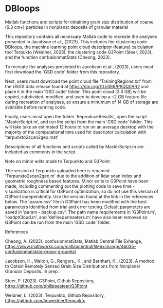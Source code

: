 # DBloops
Matlab functions and scripts for obtaining grain size distribution of coarse (6.3 cm+) particles in nonplanar deposits of granular material

This repository contains all necessary Matlab code to recreate the analyses presented in Jacobson et al., (2023). This includes the clustering code DBloops, the machine learning point cloud descriptor (feature) calculation tool Terpukto (Weidner, 2023), the clustering code G3Point (Steer, 2023), and the function confusionmatStats (Cheong, 2023). 

To recreate the analyses presented in Jacobson et al., (2023), users must first download the 'GSD code' folder from this repository. 

Next, users must download the point cloud file 'TrainingRegions.txt' from the USGS data release found at https://doi.org/10.5066/P9QQ0AR2 and place it in the main 'GSD code' folder. This point cloud (3.3 GB) will be copied, subdivided, modified, and used to develop a ~2 GB feature file during recreation of analyses, so ensure a minumum of 14 GB of storage are available before running code. 

Finally, users must open the folder 'ReproduceResults', open the script 'MasterScript.m', and run the script from the main 'GSD code' folder. This will take take an estimated 12 hours to run on an average desktop with the majority of the computational time used for descriptor calculation with 'terpunkto2scan2geo.mat'

Descriptions of all functions and scripts called by MasterScript.m are included as comments in the script.  

Note on minor edits made to Terpunkto and G3Point: 

The version of Terpunkto uploaded here is renamed 'Terpunkto2scan2geo.m' due to the addition of lidar scan index and geometric roughness based features. Minor edits to G3Point have been made, including commenting out the plotting code to save time - visualization is critical for G3Point optimization, so do not use this version of G3Point independently. Use the version found at the link in the references below. The 'param.csv' file in G3Point has been modified with the best parameters identified from trial and error testing. Default parameters are saved in 'param - backup.csv'. The path name requirements in 'G3Point.m', 'loadptCloud.m', and 'defineparmaeters.m' have also been removed so G3Point can be run from the main 'GSD code' folder. 




References

Cheong, A. (2023). confusionmatStats, Matlab Central File Exhange, https://www.mathworks.com/matlabcentral/fileexchange/46035-confusionmatstats-group-grouphat

Jacobson, H., Walton, G., Rengers., K., and Barnhart, K., (2023). A method to Obtain Remotely Sensed Grain Size Distributions from Nonplanar Granular Deposits. In prep. 

Steer, P. (2023). G3Point, Github Repository,  https://github.com/philippesteer/G3Point

Weidner, L. (2023). Terpunkto, Github Repository, https://github.com/lmweidner/terpunkto
